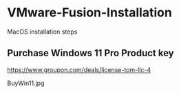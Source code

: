 # VMware-Fusion-Installation
MacOS installation steps

## Purchase Windows 11 Pro Product key
https://www.groupon.com/deals/license-tom-llc-4

BuyWin11.jpg

